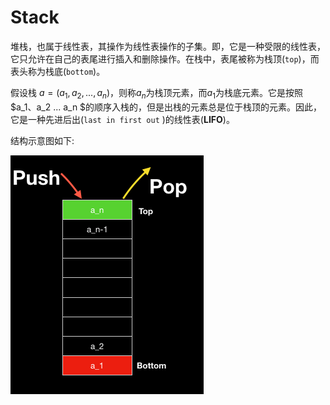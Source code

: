 # Stack
堆栈，也属于线性表，其操作为线性表操作的子集。即，它是一种受限的线性表，它只允许在自己的表尾进行插入和删除操作。在栈中，表尾被称为栈顶(`top`)，而表头称为栈底(`bottom`)。

假设栈 $a = (a_1,a_2,...,a_n)$，则称$a_n$为栈顶元素，而$a_1$为栈底元素。它是按照$a_1、a_2 ... a_n $的顺序入栈的，但是出栈的元素总是位于栈顶的元素。因此，它是一种先进后出(`last in first out` )的线性表(**LIFO**)。

结构示意图如下:

![](https://raw.githubusercontent.com/hsjfans/git_resource/master/20190411181235.png)



